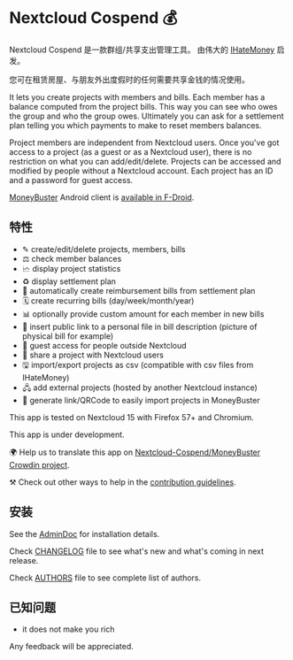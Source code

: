 # Nextcloud Cospend 💰

Nextcloud Cospend 是一款群组/共享支出管理工具。 由伟大的 [IHateMoney](https://github.com/spiral-project/ihatemoney/) 启发。

您可在租赁房屋、与朋友外出度假时的任何需要共享金钱的情况使用。

It lets you create projects with members and bills. Each member has a balance computed from the project bills. This way you can see who owes the group and who the group owes. Ultimately you can ask for a settlement plan telling you which payments to make to reset members balances.

Project members are independent from Nextcloud users. Once you've got access to a project (as a guest or as a Nextcloud user), there is no restriction on what you can add/edit/delete. Projects can be accessed and modified by people without a Nextcloud account. Each project has an ID and a password for guest access.

[MoneyBuster](https://gitlab.com/eneiluj/moneybuster) Android client is [available in F-Droid](https://f-droid.org/packages/net.eneiluj.moneybuster/).

## 特性

* ✎ create/edit/delete projects, members, bills
* ⚖ check member balances
* 🗠 display project statistics
* ♻ display settlement plan
* 🎇 automatically create reimbursement bills from settlement plan
* 🗓 create recurring bills (day/week/month/year)
* 📊 optionally provide custom amount for each member in new bills
* 🔗 insert public link to a personal file in bill description (picture of physical bill for example)
* 👩 guest access for people outside Nextcloud
* 👫 share a project with Nextcloud users
* 🖫 import/export projects as csv (compatible with csv files from IHateMoney)
* 🖧 add external projects (hosted by another Nextcloud instance)
* 🔗 generate link/QRCode to easily import projects in MoneyBuster

This app is tested on Nextcloud 15 with Firefox 57+ and Chromium.

This app is under development.

🌍 Help us to translate this app on [Nextcloud-Cospend/MoneyBuster Crowdin project](https://crowdin.com/project/moneybuster).

⚒ Check out other ways to help in the [contribution guidelines](https://gitlab.com/eneiluj/cospend-nc/blob/master/CONTRIBUTING.md).

## 安装

See the [AdminDoc](https://gitlab.com/eneiluj/cospend-nc/wikis/admindoc) for installation details.

Check [CHANGELOG](https://gitlab.com/eneiluj/cospend-nc/blob/master/CHANGELOG.md#change-log) file to see what's new and what's coming in next release.

Check [AUTHORS](https://gitlab.com/eneiluj/cospend-nc/blob/master/AUTHORS.md#authors) file to see complete list of authors.

## 已知问题

* it does not make you rich

Any feedback will be appreciated.